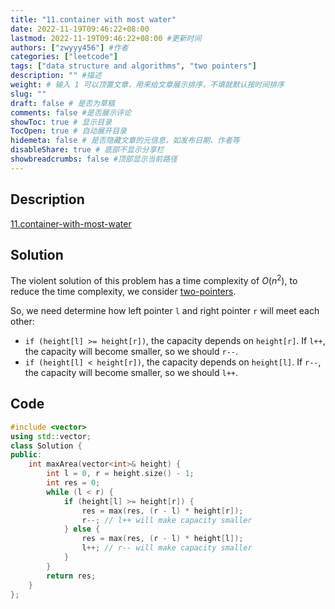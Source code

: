 ```yaml
---
title: "11.container with most water"
date: 2022-11-19T09:46:22+08:00
lastmod: 2022-11-19T09:46:22+08:00 #更新时间
authors: ["zwyyy456"] #作者
categories: ["leetcode"]
tags: ["data structure and algorithms", "two pointers"]
description: "" #描述
weight: # 输入 1 可以顶置文章，用来给文章展示排序，不填就默认按时间排序
slug: ""
draft: false # 是否为草稿
comments: false #是否展示评论
showToc: true # 显示目录
TocOpen: true # 自动展开目录
hidemeta: false # 是否隐藏文章的元信息，如发布日期、作者等
disableShare: true # 底部不显示分享栏
showbreadcrumbs: false #顶部显示当前路径
---
```

## Description
[11.container-with-most-water](https://leetcode.com/problems/container-with-most-water/)

## Solution
The violent solution of this problem has a time complexity of $O(n^2)$, to reduce the time complexity, we consider [two-pointers](https://zwyyy456.vercel.app/posts/tech/two-pointers).

So, we need determine how left pointer `l` and right pointer `r` will meet each other:
- `if (height[l] >= height[r])`, the capacity depends on `height[r]`. If `l++`, the capacity will become smaller, so we should `r--`.
- `if (height[l] < height[r])`, the capacity depends on `height[l]`. If `r--`, the capacity will become smaller, so we should `l++`.

## Code
```cpp
#include <vector>
using std::vector;
class Solution {
public:
    int maxArea(vector<int>& height) {
        int l = 0, r = height.size() - 1;
        int res = 0;
        while (l < r) {
            if (height[l] >= height[r]) {
                res = max(res, (r - l) * height[r]);
                r--; // l++ will make capacity smaller
            } else {
                res = max(res, (r - l) * height[l]);
                l++; // r-- will make capacity smaller
            }
        }
        return res;
    }
};
```

